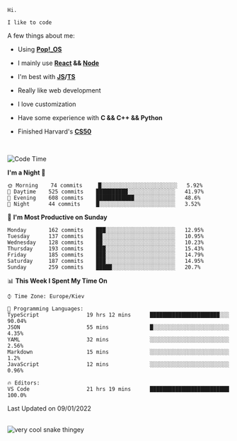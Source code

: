 ```
Hi.

I like to code
```

A few things about me:

-   Using **[Pop!\_OS](https://pop.system76.com/)**

-   I mainly use **[React](https://reactjs.org/) && [Node](https://nodejs.org/en/)**

-   I'm best with **[JS](https://www.javascript.com/)/[TS](https://www.typescriptlang.org/)**

-   Really like web development

-   I love customization

-   Have some experience with **C && C++ && Python**

-   Finished Harvard's **[CS50](https://cs50.harvard.edu)**

<br>

<!--START_SECTION:waka-->
![Code Time](http://img.shields.io/badge/Code%20Time-241%20hrs%2027%20mins-blue)

**I'm a Night 🦉** 

```text
🌞 Morning    74 commits     █░░░░░░░░░░░░░░░░░░░░░░░░   5.92% 
🌆 Daytime    525 commits    ██████████░░░░░░░░░░░░░░░   41.97% 
🌃 Evening    608 commits    ████████████░░░░░░░░░░░░░   48.6% 
🌙 Night      44 commits     █░░░░░░░░░░░░░░░░░░░░░░░░   3.52%

```
📅 **I'm Most Productive on Sunday** 

```text
Monday       162 commits    ███░░░░░░░░░░░░░░░░░░░░░░   12.95% 
Tuesday      137 commits    ██░░░░░░░░░░░░░░░░░░░░░░░   10.95% 
Wednesday    128 commits    ██░░░░░░░░░░░░░░░░░░░░░░░   10.23% 
Thursday     193 commits    ███░░░░░░░░░░░░░░░░░░░░░░   15.43% 
Friday       185 commits    ███░░░░░░░░░░░░░░░░░░░░░░   14.79% 
Saturday     187 commits    ███░░░░░░░░░░░░░░░░░░░░░░   14.95% 
Sunday       259 commits    █████░░░░░░░░░░░░░░░░░░░░   20.7%

```


📊 **This Week I Spent My Time On** 

```text
⌚︎ Time Zone: Europe/Kiev

💬 Programming Languages: 
TypeScript               19 hrs 12 mins      ██████████████████████░░░   90.04% 
JSON                     55 mins             █░░░░░░░░░░░░░░░░░░░░░░░░   4.35% 
YAML                     32 mins             ░░░░░░░░░░░░░░░░░░░░░░░░░   2.56% 
Markdown                 15 mins             ░░░░░░░░░░░░░░░░░░░░░░░░░   1.2% 
JavaScript               12 mins             ░░░░░░░░░░░░░░░░░░░░░░░░░   0.96%

🔥 Editors: 
VS Code                  21 hrs 19 mins      █████████████████████████   100.0%

```


 Last Updated on 09/01/2022
<!--END_SECTION:waka-->

<br>

<img title="" src="https://raw.githubusercontent.com/Trunkelis/Trunkelis/output/github-contribution-grid-snake.svg" alt="very cool snake thingey" data-align="left">
